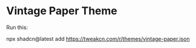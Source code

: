 # Vintage Paper Theme

Run this:

npx shadcn@latest add https://tweakcn.com/r/themes/vintage-paper.json